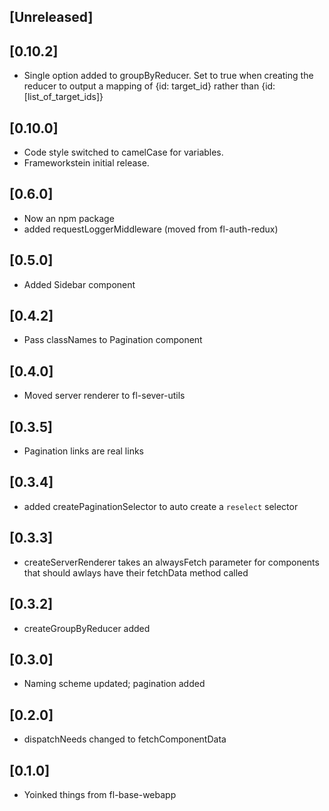 
## [Unreleased]
  

## [0.10.2]
 - Single option added to groupByReducer. Set to true when creating the reducer to output a mapping of {id: target_id} rather than {id: [list_of_target_ids]}

## [0.10.0]
 - Code style switched to camelCase for variables. 
 - Frameworkstein initial release.

## [0.6.0]
 - Now an npm package
 - added requestLoggerMiddleware (moved from fl-auth-redux)

## [0.5.0]
 - Added Sidebar component

## [0.4.2]
 - Pass classNames to Pagination component

## [0.4.0]
 - Moved server renderer to fl-sever-utils

## [0.3.5]
 - Pagination links are real links

## [0.3.4]
 - added createPaginationSelector to auto create a `reselect` selector

## [0.3.3]
 - createServerRenderer takes an alwaysFetch parameter for components that should awlays have their 
   fetchData method called

## [0.3.2]
 - createGroupByReducer added

## [0.3.0]
 - Naming scheme updated; pagination added

## [0.2.0]
 - dispatchNeeds changed to fetchComponentData

## [0.1.0]
 - Yoinked things from fl-base-webapp

